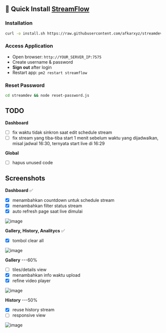 ## 🚀 Quick Install [StreamFlow](https://github.com/bangtutorial/streamflow)

### Installation
```bash
curl -o install.sh https://raw.githubusercontent.com/afkarxyz/streamdev/main/install.sh && chmod +x install.sh && ./install.sh
```

### Access Application
- Open browser: `http://YOUR_SERVER_IP:7575`
- Create username & password
- **Sign out** after login
- Restart app: `pm2 restart streamflow`

### Reset Password
```bash
cd streamdev && node reset-password.js
```

## TODO

**Dashboard**
- [ ] fix waktu tidak sinkron saat edit schedule stream
- [ ] fix stream yang tiba-tiba start 1 menit sebelum waktu yang dijadwalkan, misal jadwal 16:30, ternyata start live di 16:29
     
**Global**
- [ ] hapus unused code

## Screenshots

**Dashboard** ✅
- [x] menambahkan countdown untuk schedule stream
- [x] menambahkan filter status stream
- [x] auto refresh page saat live dimulai

![image](https://github.com/user-attachments/assets/955ee49c-1c6e-4dba-859c-654bd164fa5c)

**Gallery, History, Analitycs** ✅
- [x] tombol clear all
            
![image](https://github.com/user-attachments/assets/2369562a-39a8-4c53-996b-e21387891e1e)

**Gallery** ---60%

- [ ] tiles/details view
- [x] menambahkan info waktu upload
- [x] refine video player

![image](https://github.com/user-attachments/assets/907b979a-429d-44c2-bd41-63e372524a20)

**History** ---50%
- [x] reuse history stream
- [ ] responsive view

![image](https://github.com/user-attachments/assets/0d8b60fe-7eb3-4afd-bdca-35ca39abbbde)

